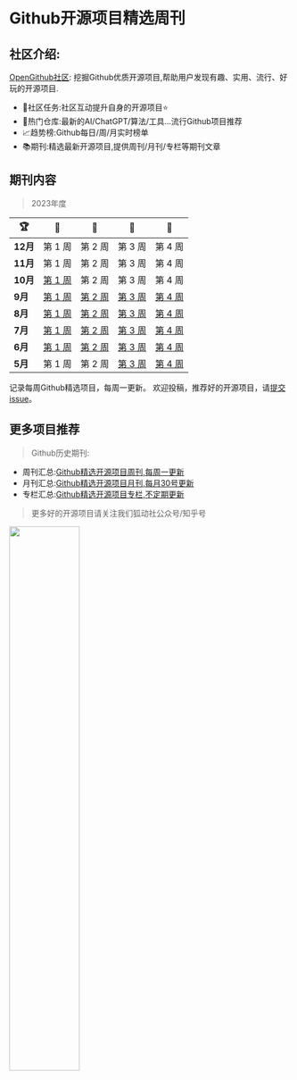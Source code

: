 # Github开源项目精选周刊

## 社区介绍:

[OpenGithub社区](http://open.itc.cn/): 挖掘Github优质开源项目,帮助用户发现有趣、实用、流行、好玩的开源项目.

- 🤝社区任务:社区互动提升自身的开源项目⭐
- 🌋热门仓库:最新的AI/ChatGPT/算法/工具...流行Github项目推荐
- 📈趋势榜:Github每日/周/月实时榜单
- 📚期刊:精选最新开源项目,提供周刊/月刊/专栏等期刊文章

## 期刊内容

> 2023年度

| 🏆      | 🥇                           | 🥈                          | 🥉                          | 🏅                          |
|---------|------------------------------|-----------------------------|-----------------------------|-----------------------------|
| **12月** | 第 1 周                        | 第 2 周                       | 第 3 周                       | 第 4 周                       |
| **11月** | 第 1 周                        | 第 2 周                       | 第 3 周                       | 第 4 周                       |
| **10月** | [第 1 周](docs/2023/10月第一周.md) | 第 2 周                       | 第 3 周                       | 第 4 周                       |
| **9月**  | [第 1 周](docs/2023/9月第一周.md)  | [第 2 周](docs/2023/9月第二周.md) | [第 3 周](docs/2023/9月第三周.md) | [第 4 周](docs/2023/9月第四周.md) |
| **8月**  | [第 1 周](docs/2023/8月第一周.md)  | [第 2 周](docs/2023/8月第二周.md) | [第 3 周](docs/2023/8月第三周.md) | [第 4 周](docs/2023/8月第四周.md) |
| **7月**  | [第 1 周](docs/2023/7月第一周.md)  | [第 2 周](docs/2023/7月第二周.md) | [第 3 周](docs/2023/7月第三周.md) | [第 4 周](docs/2023/7月第四周.md) |
| **6月**  | [第 1 周](docs/2023/6月第一周.md)  | [第 2 周](docs/2023/6月第二周.md) | [第 3 周](docs/2023/6月第三周.md) | [第 4 周](docs/2023/6月第四周.md) |
| **5月**  | 第 1 周                        | 第 2 周                       | [第 3 周](docs/2023/5月第三周.md) | [第 4 周](docs/2023/5月第四周.md) |

记录每周Github精选项目，每周一更新。
欢迎投稿，推荐好的开源项目，请[提交 issue](https://github.com/OpenGithubs/weekly/issues)。

## 更多项目推荐

> Github历史期刊:

- 周刊汇总:[Github精选开源项目周刊,每周一更新](https://github.com/OpenGithubs/weekly)
- 月刊汇总:[Github精选开源项目月刊,每月30号更新](https://github.com/OpenGithubs/monthly)
- 专栏汇总:[Github精选开源项目专栏,不定期更新](https://github.com/OpenGithubs/selectedColumn)

> 更多好的开源项目请关注我们狐动社公众号/知乎号

<image src="http://photocdn.tv.sohu.com/img/q_mini/20230525/pic_org_ed11340c-cba7-4072-942a-69a9ec0bc251.png" style="width:50%">



